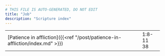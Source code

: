 ```yaml
---
# THIS FILE IS AUTO-GENERATED, DO NOT EDIT
title: "Job"
description: "Scripture index"
---
```


|  |  |
| --- | --- |
| [Patience in affliction]({{<ref "/post/patience-in-affliction/index.md" >}}) | 1:8-11 <br/> 38 |
